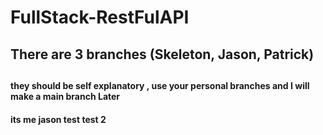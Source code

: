 # FullStack-RestFulAPI


<h2> There are 3 branches 
      (Skeleton,
      Jason,
      Patrick)
<h2>

<h4> they should be self explanatory , use your personal branches and I will make a main branch Later <h4>
its me jason
test test 2